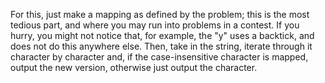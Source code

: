 For this, just make a mapping as defined by the problem; this is the most tedious part, and where you may run into problems in a contest. If you hurry, you might not notice that, for example, the "y" uses a backtick, and does not do this anywhere else. Then, take in the string, iterate through it character by character and, if the case-insensitive character is mapped, output the new version, otherwise just output the character.
